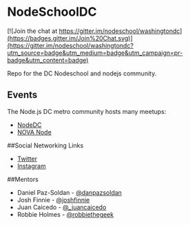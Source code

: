 NodeSchoolDC
============

[![Join the chat at https://gitter.im/nodeschool/washingtondc](https://badges.gitter.im/Join%20Chat.svg)](https://gitter.im/nodeschool/washingtondc?utm_source=badge&utm_medium=badge&utm_campaign=pr-badge&utm_content=badge)

Repo for the DC Nodeschool and nodejs community.


## Events

The Node.js DC metro community hosts many meetups:
 
- [NodeDC](http://www.meetup.com/node-dc/)
- [NOVA Node](http://www.meetup.com/Nova-Node/)


##Social Networking Links

- [Twitter](https://twitter.com/NodeSchoolDC)
- [Instagram](https://instagram.com/NodeSchoolDC)

##Mentors

- Daniel Paz-Soldan - [@danpazsoldan](https://twitter.com/danpazsoldan)
- Josh Finnie - [@joshfinnie](https://twitter.com/joshfinnie)
- Juan Caicedo - [@_juancaicedo](https://twitter.com/_juancaicedo)
- Robbie Holmes - [@robbiethegeek](https://twitter.com/robbiethegeek)